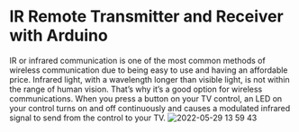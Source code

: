 # IR Remote Transmitter and Receiver with Arduino
IR or infrared communication is one of the most common methods of wireless communication due to being easy to use and having an affordable price. Infrared light, with a wavelength longer than visible light, is not within the range of human vision. That’s why it’s a good option for wireless communications. When you press a button on your TV control, an LED on your control turns on and off continuously and causes a modulated infrared signal to send from the control to your TV.
![2022-05-29 13 59 43](https://user-images.githubusercontent.com/94646702/173844479-33cefd19-e2ab-4c94-8c83-eb85e7041e39.jpeg)
